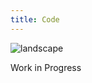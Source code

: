 ```yaml
---
title: Code
---
```


![landscape](/images/temp/Ripple@1x-1.0s-200px-200px.svg)

<div class=" sr-text-center sr-text-2xl ">
Work in Progress
</div>